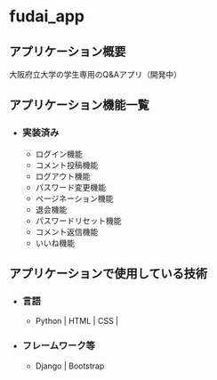 # fudai_app

## アプリケーション概要

大阪府立大学の学生専用のQ&Aアプリ（開発中）

## アプリケーション機能一覧

* ### 実装済み

  * ログイン機能
  * コメント投稿機能
  * ログアウト機能
  * パスワード変更機能
  * ページネーション機能
  * 退会機能
  * パスワードリセット機能
  * コメント返信機能
  * いいね機能
  
## アプリケーションで使用している技術

* ### 言語

  * Python | HTML | CSS |

* ### フレームワーク等

  * Django | Bootstrap
